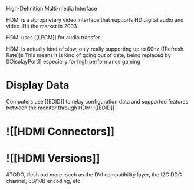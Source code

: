 High-Definition Multi-media Interface

HDMI is a #proprietary video interface that supports HD digital audio and video.
	Hit the market in 2003

HDMI uses [[LPCM]] for audio transfer.

HDMI is actually kind of slow, only really supporting up to 60hz [[Refresh Rate]]s
	This means it is kind of going out of date, being replaced by [[DisplayPort]] especially for high performance gaming

# Display Data
Computers use [[EDID]] to relay configuration data and supported features between the monitor through HDMI
![[EDID]]

# ![[HDMI Connectors]]
# ![[HDMI Versions]]
#TODO, flesh out more, such as the DVI compatibility layer, the I2C DDC channel, 8B/10B encoding, etc